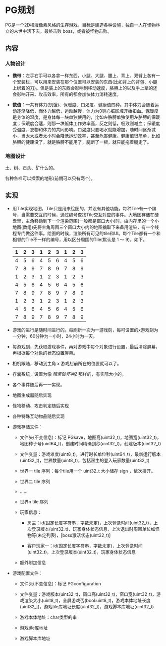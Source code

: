 # PG规划

PG是一个2D横版像素风格的生存游戏，目标是建造各种设施，独自一人在怪物林立的末世中活下去，最终击败 boss，或者被怪物击败。

## 内容

### 人物设计

- **携带**：左手右手可以各拿一样东西，小腿、大腿、腰上、背上、双臂上各有一个安装栏，可以用来安装在那个位置可以安装的东西(比如背上的背包、小腿上绑着的刀)。但是装上的东西会影响到移动速度，胳膊上的以及手上拿的还会影响开采、攻击效率，所有的都会加快体力消耗速度。

- **数值**：一共有体力(饥饿)、保暖度、口渴度、健康值四种。其中体力会随着运动逐渐降低，而体力越低，运动越慢，体力为0则心脏区域开始扣血。保暖度是身体的温度，是身体每一块单独使用的，比如左胳膊单独使用左胳膊的保暖度；保暖度合适，则那一块躯体工作效率高，反之则低，极致则减血；保暖度受温度、衣物和体力的共同影响。口渴度只要喝水就能增加，随时间逐渐减小，当太大或者太小时会降低运动效率，甚至危害健康。健康值很简单，比如胳膊的健康没了，就是胳膊不能用了，腿断了一根，就只能拖着腿走了。

### 地图设计

土、树、石头、矿什么的。

各种各样可以探索的地形(前期可以只有两个)。

## 实现

- 用Tile实现地图，Tile只是用来绘图的，并没有其他功能。每种Tile有一个编号，当需要交互的时候，通过编号查找Tile交互对应的事件。大地图存储在硬盘里，主角移动到下一个渲染范围(一般都是窗口大小)时，由内存里的一个小地图(数组)先将主角周围三个窗口大小内的地图摘取下来备用渲染，有一个线程专门做这件事。绘图的时候，渲染所有可见的tile和UI。每个Tile都有一个和相邻的Tile不一样的编号，用以区分周围的Tile(默认是 1 ～ 9)，如下。

  |  1   |  2   |  3   |  1   |  2   |  3   |  1   |  2   |  3   |
  | :--: | :--: | :--: | :--: | :--: | :--: | :--: | :--: | :--: |
  |  4   |  5   |  6   |  4   |  5   |  6   |  4   |  5   |  6   |
  |  7   |  8   |  9   |  7   |  8   |  9   |  7   |  8   |  9   |
  |  1   |  2   |  3   |  1   |  2   |  3   |  1   |  2   |  3   |
  |  4   |  5   |  6   |  4   |  5   |  6   |  4   |  5   |  6   |
  |  7   |  8   |  9   |  7   |  8   |  9   |  7   |  8   |  9   |
  |  1   |  2   |  3   |  1   |  2   |  3   |  1   |  2   |  3   |
  |  4   |  5   |  6   |  4   |  5   |  6   |  4   |  5   |  6   |
  |  7   |  8   |  9   |  7   |  8   |  9   |  7   |  8   |  9   |

  

- 游戏的进行是随时间进行的。每刷新一次为一游戏刻，每可设置的x游戏刻为一分钟，60分钟为一小时，24小时为一天。

- 每游戏刻，先获取游戏事件，再对游戏中每个对象进行设置，最后清除屏幕，再根据每个对象的状态设置屏幕。

- 相机跟随，移动到主角 x 游戏刻前所在的位置就可以了。

- 存囊系统，设置为像 *暗黑破坏神2* 那样的，有实际大小的。

- 各个事件随后再一一实现。

- 地图生成器随后实现

- 怪物移动、攻击判定随后实现

- 各种特殊互动物品随后实现

- 游戏存储文件：

  - 文件头(不变信息)：标记 PGsave，地图高(uint32_t)，地图宽(uint32_t)，地图种子号(uint64_t)，创建时间精确到秒(uint32_t)，创建版本(uint32_t)
  - 文件变量：游戏难度(uint8_t)，进行时长单位秒(uint64_t)，最新运行版本(uint32_t)，世界数量(uint8_t)，包括房主的登入玩家数量(uint32_t)

  - 世界一 tile 序列：每个tile用一个 uint32_t 大小储存 sign ，依次排开。

  - 世界二 tile 序列

  - ……

  - 世界n tile 序列

  - 玩家信息：

    - 房主：id(固定长度字符串，字数未定)，上次登录时间(uint32_t)，上次登录版本(uint32_t)，玩家身体状态信息，上次退出时周围单位如怪物等(未定列表)，[boss激活状态(uint32_t)]

    - 客户玩家一：id(固定长度字符串，字数未定)，上次登录时间(uint32_t)，上次登录版本(uint32_t)，玩家身体状态信息

  - 额外附加信息

- 游戏配置文件：

  - 文件头(不变信息)：标记 PGconfiguration

  - 文件变量：游戏版本(uint32_t)，窗口高(uint32_t)，窗口宽(uint32_t)，游戏渲染大小(uint8_t)，全屏游戏否(bool:uint8_t)，游戏本体地址长度(uint32_t)，游戏tile库地址长度(uint32_t)，游戏脚本库地址(uint32_t)

  - 游戏本体地址：char类型的串

  - 游戏tile库地址

  - 游戏脚本库地址
